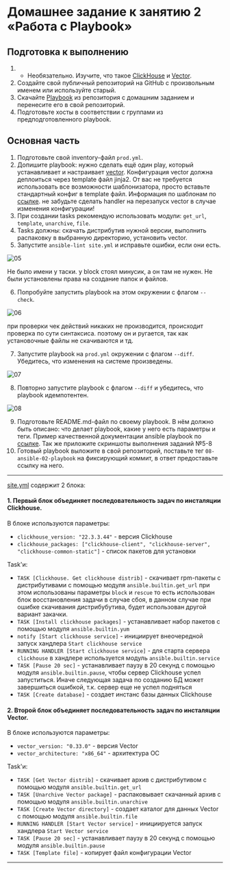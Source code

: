 # Домашнее задание к занятию 2 «Работа с Playbook»

## Подготовка к выполнению

1. * Необязательно. Изучите, что такое [ClickHouse](https://www.youtube.com/watch?v=fjTNS2zkeBs) и [Vector](https://www.youtube.com/watch?v=CgEhyffisLY).
2. Создайте свой публичный репозиторий на GitHub с произвольным именем или используйте старый.
3. Скачайте [Playbook](./playbook/) из репозитория с домашним заданием и перенесите его в свой репозиторий.
4. Подготовьте хосты в соответствии с группами из предподготовленного playbook.

## Основная часть

1. Подготовьте свой inventory-файл `prod.yml`.
2. Допишите playbook: нужно сделать ещё один play, который устанавливает и настраивает [vector](https://vector.dev). Конфигурация vector должна деплоиться через template файл jinja2. От вас не требуется использовать все возможности шаблонизатора, просто вставьте стандартный конфиг в template файл. Информация по шаблонам по [ссылке](https://www.dmosk.ru/instruktions.php?object=ansible-nginx-install). не забудьте сделать handler на перезапуск vector в случае изменения конфигурации!
3. При создании tasks рекомендую использовать модули: `get_url`, `template`, `unarchive`, `file`.
4. Tasks должны: скачать дистрибутив нужной версии, выполнить распаковку в выбранную директорию, установить vector.
5. Запустите `ansible-lint site.yml` и исправьте ошибки, если они есть.

![05](https://github.com/perepelitsyn-alexei/devops-netology/assets/105611781/b9880e09-58b4-4086-a70e-cdb2d37d3fd5)

Не было имени у таски. у block стоял минусик, а он там не нужен. Не были установлены права на создание папок и файлов.

6. Попробуйте запустить playbook на этом окружении с флагом `--check`.

![06](https://github.com/perepelitsyn-alexei/devops-netology/assets/105611781/4872fb3b-ae32-402e-a52b-86f8629418ea)

при проверки чек действий никаких не производится, происходит проверка по сути синтаксиса. поэтому он и ругается, так как установочные файлы не скачиваются и тд.

7. Запустите playbook на `prod.yml` окружении с флагом `--diff`. Убедитесь, что изменения на системе произведены.

![07](https://github.com/perepelitsyn-alexei/devops-netology/assets/105611781/6ef6c719-22dc-49fb-a85f-63c4ec1f1ee0)

8. Повторно запустите playbook с флагом `--diff` и убедитесь, что playbook идемпотентен.

![08](https://github.com/perepelitsyn-alexei/devops-netology/assets/105611781/c6c9b7eb-b31d-4372-ac1e-f9bd18141114)

9. Подготовьте README.md-файл по своему playbook. В нём должно быть описано: что делает playbook, какие у него есть параметры и теги. Пример качественной документации ansible playbook по [ссылке](https://github.com/opensearch-project/ansible-playbook). Так же приложите скриншоты выполнения заданий №5-8
10. Готовый playbook выложите в свой репозиторий, поставьте тег `08-ansible-02-playbook` на фиксирующий коммит, в ответ предоставьте ссылку на него.

---

[site.yml](src%2Fplaybook%2Fsite.yml) содержит 2 блока:
#### 1. Первый блок объединяет последовательность задач по инсталяции Clickhouse. 
В блоке используются параметры:
- ```clickhouse_version: "22.3.3.44"``` - версия Clickhouse
- ```clickhouse_packages: ["clickhouse-client", "clickhouse-server", "clickhouse-common-static"]``` - список пакетов для установки

Task'и:
- ```TASK [Clickhouse. Get clickhouse distrib]``` - скачивает rpm-пакеты с дистрибутивами с помощью модуля ```ansible.builtin.get_url``` при этом использованы параметры ```block``` и ```rescue``` то есть использован блок восстановления задачи в случае сбоя, в данном случае при ошибке скачивания дистрибубутива, будет использован другой вариант закачки.
- ```TASK [Install clickhouse packages]``` - устанавливает набор пакетов с помощью модуля ```ansible.builtin.yum```
- ```notify [Start clickhouse service]``` - инициирует внеочередной запуск хандлера ```Start clickhouse service```
- ```RUNNING HANDLER [Start clickhouse service]``` - для старта сервера ```clickhouse``` в хандлере используется модуль ```ansible.builtin.service```
- ```TASK [Pause 20 sec]``` - устанавливает паузу в 20 секунд с помощью модуля ```ansible.builtin.pause```, чтобы сервер Clickhouse успел запуститься. Иначе следующая задача по созданию БД может завершиться ошибкой, т.к. сервер еще не успел подняться
- ```TASK [Create database]``` - создает инстанс базы данных Clickhouse

#### 2. Второй блок объединяет последовательность задач по инсталяции Vector. 
В блоке используются параметры:
- ```vector_version: "0.33.0"``` - версия Vector
- ```vector_architecture: "x86_64"``` - архитектура ОС

Task'и:
- ```TASK [Get Vector distrib]``` - скачивает архив с дистрибутивом с помощью модуля ```ansible.builtin.get_url```
- ```TASK [Unarchive Vector package]``` - распаковывает скачанный архив с помощью модуля ```ansible.builtin.unarchive```
- ```TASK [Create Vector directory]``` - создает каталог для данных Vector с помощью модуля ```ansible.builtin.file```
- ```RUNNING HANDLER [Start Vector service]``` - инициируется запуск хандлера ```Start Vector service```
- ```TASK [Pause 20 sec]``` - устанавливает паузу в 20 секунд с помощью модуля ```ansible.builtin.pause```
- ```TASK [Template file]``` - копирует файл конфигурации Vector

---

